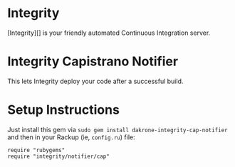 Integrity
=========

[Integrity][] is your friendly automated Continuous Integration server.

Integrity Capistrano Notifier
========================

This lets Integrity deploy your code after a successful build.

Setup Instructions
==================

Just install this gem via `sudo gem install dakrone-integrity-cap-notifier` and then in your
Rackup (ie, `config.ru`) file:

    require "rubygems"
    require "integrity/notifier/cap"
